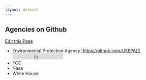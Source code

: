 ```yaml
---
layout: default
---
```


## Agencies on Github

<a class="btn btn-mini pull-right forkModalTrigger" href="https://github.com/lukecharde/govgit">Edit this Page</a>

<div class="on-github">

- Environmental Protection Agency [https://github.com/USEPA]() <iframe src="http://ghbtns.com/github-btn.html?user=usepa&type=follow&count=true" allowtransparency="true" frameborder="0" scrolling="0" width="165" height="20"></iframe>
- FCC
- Nasa
- White House

</div>

